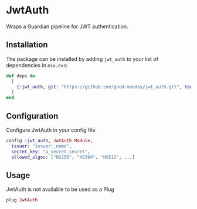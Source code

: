 # JwtAuth

Wraps a Guardian pipeline for JWT authentication.

## Installation

The package can be installed
by adding `jwt_auth` to your list of dependencies in `mix.exs`:

```elixir
def deps do
  [
    {:jwt_auth, git: "https://github.com/good-monday/jwt_auth.git", tag: "0.4.0"}
  ]
end
```

## Configuration

Configure JwtAuth in your config file

```elixir
config :jwt_auth, JwtAuth.Module,
  issuer: "issuer:_name",
  secret_key: "a_secret_secret",
  allowed_algos: ["HS256", "HS384", "HS512", ...]
```

## Usage

JwtAuth is not available to be used as a Plug

```elixir
plug JwtAuth
```
